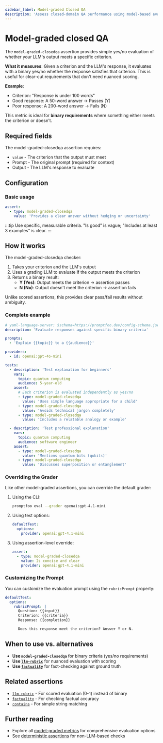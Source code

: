 ```yaml
---
sidebar_label: Model-graded Closed QA
description: 'Assess closed-domain QA performance using model-based evaluation for accuracy, completeness, and answer correctness'
---
```


# Model-graded closed QA

The `model-graded-closedqa` assertion provides simple yes/no evaluation of whether your LLM's output meets a specific criterion.

**What it measures**: Given a criterion and the LLM's response, it evaluates with a binary yes/no whether the response satisfies that criterion. This is useful for clear-cut requirements that don't need nuanced scoring.

**Example**:

- Criterion: "Response is under 100 words"
- Good response: A 50-word answer → Passes (Y)
- Poor response: A 200-word answer → Fails (N)

This metric is ideal for **binary requirements** where something either meets the criterion or doesn't.

## Required fields

The model-graded-closedqa assertion requires:

- `value` - The criterion that the output must meet
- Prompt - The original prompt (required for context)
- Output - The LLM's response to evaluate

## Configuration

### Basic usage

```yaml
assert:
  - type: model-graded-closedqa
    value: 'Provides a clear answer without hedging or uncertainty'
```

:::tip
Use specific, measurable criteria. "Is good" is vague; "Includes at least 3 examples" is clear.
:::

## How it works

The model-graded-closedqa checker:

1. Takes your criterion and the LLM's output
2. Uses a grading LLM to evaluate if the output meets the criterion
3. Returns a binary result:
   - **Y (Yes)**: Output meets the criterion → assertion passes
   - **N (No)**: Output doesn't meet the criterion → assertion fails

Unlike scored assertions, this provides clear pass/fail results without ambiguity.

### Complete example

```yaml title="promptfooconfig.yaml"
# yaml-language-server: $schema=https://promptfoo.dev/config-schema.json
description: 'Evaluate responses against specific binary criteria'

prompts:
  - 'Explain {{topic}} to a {{audience}}'

providers:
  - id: openai:gpt-4o-mini

tests:
  - description: 'Test explanation for beginners'
    vars:
      topic: quantum computing
      audience: 5-year-old
    assert:
      # Each criterion is evaluated independently as yes/no
      - type: model-graded-closedqa
        value: 'Uses simple language appropriate for a child'
      - type: model-graded-closedqa
        value: 'Avoids technical jargon completely'
      - type: model-graded-closedqa
        value: 'Includes a relatable analogy or example'

  - description: 'Test professional explanation'
    vars:
      topic: quantum computing
      audience: software engineer
    assert:
      - type: model-graded-closedqa
        value: 'Mentions quantum bits (qubits)'
      - type: model-graded-closedqa
        value: 'Discusses superposition or entanglement'
```

### Overriding the Grader

Like other model-graded assertions, you can override the default grader:

1. Using the CLI:

   ```sh
   promptfoo eval --grader openai:gpt-4.1-mini
   ```

2. Using test options:

   ```yaml
   defaultTest:
     options:
       provider: openai:gpt-4.1-mini
   ```

3. Using assertion-level override:
   ```yaml
   assert:
     - type: model-graded-closedqa
       value: Is concise and clear
       provider: openai:gpt-4.1-mini
   ```

### Customizing the Prompt

You can customize the evaluation prompt using the `rubricPrompt` property:

```yaml
defaultTest:
  options:
    rubricPrompt: |
      Question: {{input}}
      Criterion: {{criteria}}
      Response: {{completion}}

      Does this response meet the criterion? Answer Y or N.
```

## When to use vs. alternatives

- **Use `model-graded-closedqa`** for binary criteria (yes/no requirements)
- **Use [`llm-rubric`](/docs/configuration/expected-outputs/model-graded/llm-rubric)** for nuanced evaluation with scoring
- **Use [`factuality`](/docs/configuration/expected-outputs/model-graded/factuality)** for fact-checking against ground truth

## Related assertions

- [`llm-rubric`](/docs/configuration/expected-outputs/model-graded/llm-rubric) - For scored evaluation (0-1) instead of binary
- [`factuality`](/docs/configuration/expected-outputs/model-graded/factuality) - For checking factual accuracy
- [`contains`](/docs/configuration/expected-outputs/deterministic#contains) - For simple string matching

## Further reading

- Explore all [model-graded metrics](/docs/configuration/expected-outputs/model-graded) for comprehensive evaluation options
- See [deterministic assertions](/docs/configuration/expected-outputs/deterministic) for non-LLM-based checks
